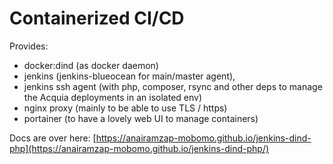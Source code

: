 # Containerized CI/CD 

Provides: 
- docker:dind (as docker daemon) 
- jenkins (jenkins-blueocean for main/master agent), 
- jenkins ssh agent (with php, composer, rsync and other deps to manage the Acquia deployments in an isolated env)
- nginx proxy (mainly to be able to use TLS / https)
- portainer (to have a lovely web UI to manage containers)

Docs are over here: [https://anairamzap-mobomo.github.io/jenkins-dind-php](https://anairamzap-mobomo.github.io/jenkins-dind-php/)
